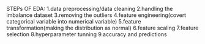 STEPs OF EDA:
1.data preprocessing/data cleaning
2.handling the imbalance dataset
3.removing the outliers
4.feature engineering(covert categorical variable into numerical variable)
5.feature transformation(making the distribution as normal)
6.feature scaling
7.feature selection
8.hyperparameter tunning
9.accuracy and predictions
